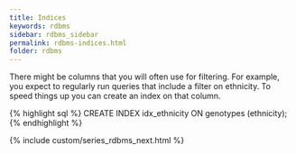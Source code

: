 ```yaml
---
title: Indices
keywords: rdbms
sidebar: rdbms_sidebar
permalink: rdbms-indices.html
folder: rdbms
---
```


There might be columns that you will often use for filtering. For example, you expect to regularly run queries that include a filter on ethnicity. To speed things up you can create an index on that column.

{% highlight sql %}
CREATE INDEX idx_ethnicity ON genotypes (ethnicity);
{% endhighlight %}

{% include custom/series_rdbms_next.html %}
